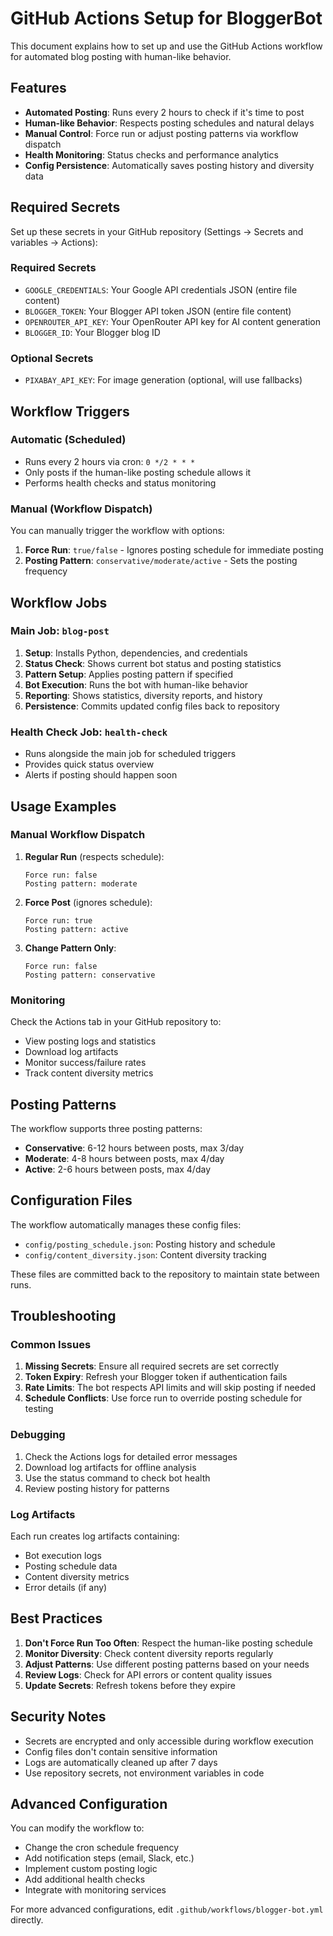 # GitHub Actions Setup for BloggerBot

This document explains how to set up and use the GitHub Actions workflow for automated blog posting with human-like behavior.

## Features

- **Automated Posting**: Runs every 2 hours to check if it's time to post
- **Human-like Behavior**: Respects posting schedules and natural delays
- **Manual Control**: Force run or adjust posting patterns via workflow dispatch
- **Health Monitoring**: Status checks and performance analytics
- **Config Persistence**: Automatically saves posting history and diversity data

## Required Secrets

Set up these secrets in your GitHub repository (Settings → Secrets and variables → Actions):

### Required Secrets
- `GOOGLE_CREDENTIALS`: Your Google API credentials JSON (entire file content)
- `BLOGGER_TOKEN`: Your Blogger API token JSON (entire file content)
- `OPENROUTER_API_KEY`: Your OpenRouter API key for AI content generation
- `BLOGGER_ID`: Your Blogger blog ID

### Optional Secrets
- `PIXABAY_API_KEY`: For image generation (optional, will use fallbacks)

## Workflow Triggers

### Automatic (Scheduled)
- Runs every 2 hours via cron: `0 */2 * * *`
- Only posts if the human-like posting schedule allows it
- Performs health checks and status monitoring

### Manual (Workflow Dispatch)
You can manually trigger the workflow with options:

1. **Force Run**: `true/false` - Ignores posting schedule for immediate posting
2. **Posting Pattern**: `conservative/moderate/active` - Sets the posting frequency

## Workflow Jobs

### Main Job: `blog-post`
1. **Setup**: Installs Python, dependencies, and credentials
2. **Status Check**: Shows current bot status and posting statistics
3. **Pattern Setup**: Applies posting pattern if specified
4. **Bot Execution**: Runs the bot with human-like behavior
5. **Reporting**: Shows statistics, diversity reports, and history
6. **Persistence**: Commits updated config files back to repository

### Health Check Job: `health-check`
- Runs alongside the main job for scheduled triggers
- Provides quick status overview
- Alerts if posting should happen soon

## Usage Examples

### Manual Workflow Dispatch

1. **Regular Run** (respects schedule):
   ```
   Force run: false
   Posting pattern: moderate
   ```

2. **Force Post** (ignores schedule):
   ```
   Force run: true
   Posting pattern: active
   ```

3. **Change Pattern Only**:
   ```
   Force run: false
   Posting pattern: conservative
   ```

### Monitoring

Check the Actions tab in your GitHub repository to:
- View posting logs and statistics
- Download log artifacts
- Monitor success/failure rates
- Track content diversity metrics

## Posting Patterns

The workflow supports three posting patterns:

- **Conservative**: 6-12 hours between posts, max 3/day
- **Moderate**: 4-8 hours between posts, max 4/day  
- **Active**: 2-6 hours between posts, max 4/day

## Configuration Files

The workflow automatically manages these config files:
- `config/posting_schedule.json`: Posting history and schedule
- `config/content_diversity.json`: Content diversity tracking

These files are committed back to the repository to maintain state between runs.

## Troubleshooting

### Common Issues

1. **Missing Secrets**: Ensure all required secrets are set correctly
2. **Token Expiry**: Refresh your Blogger token if authentication fails
3. **Rate Limits**: The bot respects API limits and will skip posting if needed
4. **Schedule Conflicts**: Use force run to override posting schedule for testing

### Debugging

1. Check the Actions logs for detailed error messages
2. Download log artifacts for offline analysis
3. Use the status command to check bot health
4. Review posting history for patterns

### Log Artifacts

Each run creates log artifacts containing:
- Bot execution logs
- Posting schedule data
- Content diversity metrics
- Error details (if any)

## Best Practices

1. **Don't Force Run Too Often**: Respect the human-like posting schedule
2. **Monitor Diversity**: Check content diversity reports regularly
3. **Adjust Patterns**: Use different posting patterns based on your needs
4. **Review Logs**: Check for API errors or content quality issues
5. **Update Secrets**: Refresh tokens before they expire

## Security Notes

- Secrets are encrypted and only accessible during workflow execution
- Config files don't contain sensitive information
- Logs are automatically cleaned up after 7 days
- Use repository secrets, not environment variables in code

## Advanced Configuration

You can modify the workflow to:
- Change the cron schedule frequency
- Add notification steps (email, Slack, etc.)
- Implement custom posting logic
- Add additional health checks
- Integrate with monitoring services

For more advanced configurations, edit `.github/workflows/blogger-bot.yml` directly.
